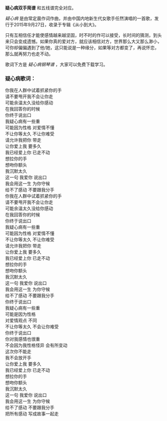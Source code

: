

**疑心病双手简谱** 和五线谱完全对应。

_疑心病_ 是由常定晨作词作曲，并由中国内地新生代女歌手任然演唱的一首歌，发行于2015年9月27日，收录于专辑《从小到大》。

只有互相信任才能使感情越来越坚固，时不时的作可以接受，长时间的猜测，到头来只会变成遗憾。如果你真的爱对方，就应该相信对方，世界那么大又那么渺小，可你却偏偏遇到了他/她，这只能说是一种缘分，如果等对方都变了，再说怀恋，那么就再努力也走不动。

歌词下方是 _疑心病钢琴谱_ ，大家可以免费下载学习。

### 疑心病歌词：

你我在人群中试着抓紧你的手  
请不要甩开我不会让你走  
可能余温太久没给你感动  
在我回答你的时候  
你终于说出口  
我疑心病有一些重  
可能因为性格 对爱情不懂  
不让你等太久 不让你难受  
请允许我把你 带走  
让你爱上我 要多久  
我已经爱上你 已走不动  
想拉你的手  
想吻你额头  
我沉默太久  
这一句 我爱你 说出口  
我会用这一生 为你守候  
给不了感动 不要跟我分手  
你我在人群中试着抓紧你的手  
请不要甩开我不会让你走  
可能余温太久没给你感动  
在我回答你的时候  
你终于说出口  
我疑心病有一些重  
可能因为性格 对爱情不懂  
不让你等太久 不让你难受  
请允许我把你 带走  
让你爱上我 要多久  
我已经爱上你 已走不动  
想拉你的手  
想吻你额头  
我沉默太久  
这一句 我爱你 说出口  
我会用这一生 为你守候  
给不了感动 不要跟我分手  
你终于说出口  
我疑心病有一些重  
可能是因为性格  
对爱情观点 不同  
不让你等太久 不会让你难受  
你终于说出口  
你对我感情也很重  
不会因为我性格怪异 会有所变动  
这次你不能走  
我不会放开手  
让你爱上我 要多久  
我已经爱上你 已走不动  
想拉你的手  
想吻你额头  
我沉默太久  
这一句 我爱你 说出口  
我会用这一生 为你守候  
给不了感动 不要跟我分手  
把所有感动 写成故事一起走

